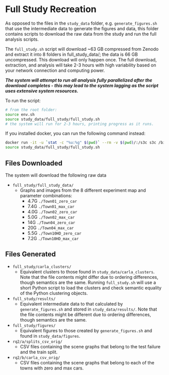 # Full Study Recreation
As opposed to the files in the `study_data` folder, e.g. `generate_figures.sh` that use the intermediate data to generate the figures and data, this folder contains scripts to download the raw data from the study and run the full analysis scripts.

The `full_study.sh` script will download ~63 GB compressed from Zenodo and extract it into 8 folders in full_study_data/; the data is 66 GB uncompressed. 
This download will only happen once.
The full download, extraction, and analysis will take 2-3 hours with high variability based on your network connection and computing power.

***The system will attempt to run all analysis fully parallelized after the download completes - this may lead to the system lagging as the script uses extensive system resources.***

To run the script:
```bash
# from the root folder:
source env.sh
source study_data/full_study/full_study.sh
# the system will run for 2-3 hours, printing progress as it runs.
```
If you installed docker, you can run the following command instead:

```bash
docker run -it -u `stat -c "%u:%g" $(pwd)` --rm -v $(pwd)/:/s3c s3c /bin/bash
source study_data/full_study/full_study.sh
```

## Files Downloaded
The system will download the following raw data

* `full_study/full_study_data/`
  * Graphs and images from the 8 different experiment map and parameter combinations:
    * 4.7G    `./Town01_zero_car`
    * 7.4G    `./Town01_max_car`
    * 4.0G    `./Town02_zero_car`
    * 5.0G    `./Town02_max_car`
    * 14G     `./Town04_zero_car`
    * 20G     `./Town04_max_car`
    * 5.5G    `./Town10HD_zero_car`
    * 7.2G    `./Town10HD_max_car`

## Files Generated
* `full_study/carla_clusters/`
    * Equivalent clusters to those found in `study_data/carla_clusters`. Note that the file contents might differ due to ordering differences, though semantics are the same. Running `full_study.sh` will use a short Python script to load the clusters and check semantic equality of the Python clustering objects.
* `full_study/results/`
    * Equivalent intermediate data to that calculated by `generate_figures.sh` and stored in `study_data/results/`. Note that the file contents might be different due to ordering differences, though semantics are the same.
* `full_study/figures/`
    * Equivalent figures to those created by `generate_figures.sh` and found in `study_data/figures`.
* `rq2/a/splits_csv_orig/`
    * CSV files containing the scene graphs that belong to the test failure and the train split.
* `rq2/b/carla_csv_orig/`
    * CSV files containing the scene graphs that belong to each of the towns with zero and max cars.